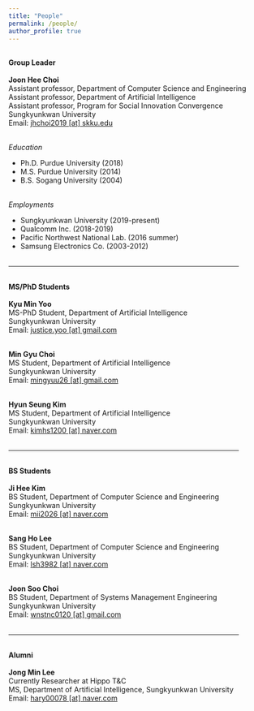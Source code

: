 ```yaml
---
title: "People"
permalink: /people/
author_profile: true
---
```


<p>
<br> <b> <x-large>Group Leader</x-large> </b> <br> <br>
<b>Joon Hee Choi</b> <br>
Assistant professor, Department of Computer Science and Engineering <br>
Assistant professor, Department of Artificial Intelligence <br>
Assistant professor, Program for Social Innovation Convergence <br>
Sungkyunkwan University <br>
Email: <a href="mailto:jhchoi2019@skku.edu">jhchoi2019 [at] skku.edu</a> <br><br>

<i>Education</i> <br>
- Ph.D. Purdue University (2018) <br>
- M.S. Purdue University (2014) <br>
- B.S. Sogang University (2004) <br> <br>

<i>Employments</i> <br>
- Sungkyunkwan University (2019-present) <br>
- Qualcomm Inc. (2018-2019) <br>
- Pacific Northwest National Lab. (2016 summer) <br>
- Samsung Electronics Co. (2003-2012) <br> <br>

</p>

<hr size="3" width="90%" align="center" color="gray">

<p>
<br> <b> <x-large>MS/PhD Students</x-large> </b> <br> <br>
<b>Kyu Min Yoo</b> <br>
MS-PhD Student, Department of Artificial Intelligence <br>
Sungkyunkwan University <br>
Email: <a href="mailto:justice.yoo@gmail.com">justice.yoo [at] gmail.com</a> <br><br>

<b>Min Gyu Choi</b> <br>
MS Student, Department of Artificial Intelligence <br>
Sungkyunkwan University <br>
Email: <a href="mailto:mingyuu26@gmail.com">mingyuu26 [at] gmail.com</a> <br><br>

<b>Hyun Seung Kim</b> <br>
MS Student, Department of Artificial Intelligence <br>
Sungkyunkwan University <br>
Email: <a href="mailto:kimhs1200@naver.com">kimhs1200 [at] naver.com</a>  <br><br>
</p>

<hr size="3" width="90%" align="center" color="gray">
<p>
<br> <b> <x-large>BS Students</x-large> </b> <br> <br>
<b>Ji Hee Kim</b> <br>
BS Student, Department of Computer Science and Engineering <br>
Sungkyunkwan University <br>
Email: <a href="mailto:mii2026@naver.com">mii2026 [at] naver.com</a> <br><br>

<b>Sang Ho Lee</b> <br>
BS Student, Department of Computer Science and Engineering <br>
Sungkyunkwan University <br>
Email: <a href="mailto:lsh3982@naver.com">lsh3982 [at] naver.com</a> <br><br>

<b>Joon Soo Choi</b> <br>
BS Student, Department of Systems Management Engineering <br>
Sungkyunkwan University <br>
Email: <a href="mailto:wnstnc0120@gmail.com">wnstnc0120 [at] gmail.com</a> <br><br>
</p>


<hr size="3" width="90%" align="center" color="gray">
<p>
<br> <b> <x-large>Alumni</x-large> </b> <br> <br>
<b>Jong Min Lee</b> <br>
Currently Researcher at Hippo T&C <br>
MS, Department of Artificial Intelligence, Sungkyunkwan University <br>
Email: <a href="mailto:hary00078@naver.com">hary00078 [at] naver.com</a> <br><br>
</p>


